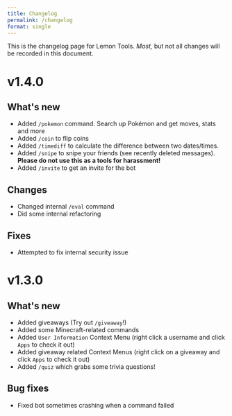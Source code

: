 ```yaml
---
title: Changelog
permalink: /changelog
format: single
---
```


This is the changelog page for Lemon Tools. _Most,_ but not all changes will be recorded in this document.

# v1.4.0

## What's new

- Added `/pokemon` command. Search up Pokémon and get moves, stats and more
- Added `/coin` to flip coins
- Added `/timediff` to calculate the difference between two dates/times.
- Added `/snipe` to snipe your friends (see recently deleted messages). **Please do not use this as a tools for harassment!**
- Added `/invite` to get an invite for the bot

## Changes

- Changed internal `/eval` command
- Did some internal refactoring

## Fixes

- Attempted to fix internal security issue

# v1.3.0

## What's new

- Added giveaways (Try out `/giveaway`!)
- Added some Minecraft-related commands
- Added `User Information` Context Menu (right click a username and click `Apps` to check it out)
- Added giveaway related Context Menus (right click on a giveaway and click `Apps` to check it out)
- Added `/quiz` which grabs some trivia questions!

## Bug fixes

- Fixed bot sometimes crashing when a command failed
